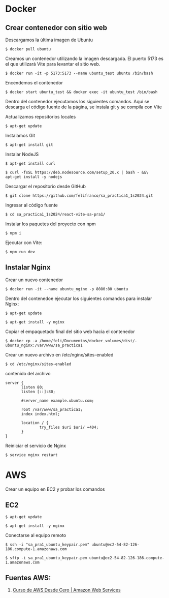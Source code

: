 # Docker

## Crear contenedor con sitio web
Descargamos la última imagen de Ubuntu
```
$ docker pull ubuntu
```

Creamos un contenedor utilizando la imagen descargada. El puerto 5173 es el que utilizará Vite para levantar el sitio web.
```
$ docker run -it -p 5173:5173 --name ubuntu_test ubuntu /bin/bash
```

Encendemos el contenedor
```
$ docker start ubuntu_test && docker exec -it ubuntu_test /bin/bash
```

Dentro del contenedor ejecutamos los siguientes comandos. Aquí se descarga el código fuente de la página, se instala git y se compila con Vite

Actualizamos repositorios locales
```
$ apt-get update
```

Instalamos Git
```
$ apt-get install git
```

Instalar NodeJS
```
$ apt-get install curl

$ curl -fsSL https://deb.nodesource.com/setup_20.x | bash - &&\
apt-get install -y nodejs
```

Descargar el repositorio desde GitHub
```
$ git clone https://github.com/felifranco/sa_practica1_1s2024.git
```

Ingresar al código fuente
```
$ cd sa_practica1_1s2024/react-vite-sa-pra1/
```

Instalar los paquetes del proyecto con npm
```
$ npm i
```

Ejecutar con Vite:
```
$ npm run dev
```

## Instalar Nginx

Crear un nuevo contenedor
```
$ docker run -it --name ubuntu_nginx -p 8080:80 ubuntu
```

Dentro del contenedoe ejecutar los siguientes comandos para instalar Nginx:
```
$ apt-get update

$ apt-get install -y nginx
```

Copiar el empaquetado final del sitio web hacia el contenedor
```
$ docker cp -a /home/feli/Documentos/docker_volumes/dist/. ubuntu_nginx:/var/www/sa_practica1
```

Crear un nuevo archivo en /etc/nginx/sites-enabled
```
$ cd /etc/nginx/sites-enabled
```

contenido del archivo
```
server {
       listen 80;
       listen [::]:80;

       #server_name example.ubuntu.com;

       root /var/www/sa_practica1;
       index index.html;

       location / {
               try_files $uri $uri/ =404;
       }
}
```

Reiniciar el servicio de Nginx
```
$ service nginx restart
```
# AWS
Crear un equipo en EC2 y probar los comandos

## EC2
```
$ apt-get update

$ apt-get install -y nginx
```

Conectarse al equipo remoto
```
$ ssh -i "sa_pra1_ubuntu_keypair.pem" ubuntu@ec2-54-82-126-186.compute-1.amazonaws.com

$ sftp -i sa_pra1_ubuntu_keypair.pem ubuntu@ec2-54-82-126-186.compute-1.amazonaws.com
```

## Fuentes AWS:
1. [Curso de AWS Desde Cero | Amazon Web Services](https://www.youtube.com/watch?v=zQyrhjEAqLs)